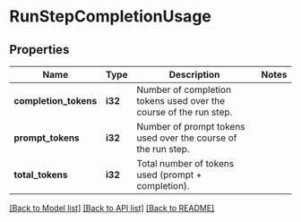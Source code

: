 # RunStepCompletionUsage

## Properties

Name | Type | Description | Notes
------------ | ------------- | ------------- | -------------
**completion_tokens** | **i32** | Number of completion tokens used over the course of the run step. | 
**prompt_tokens** | **i32** | Number of prompt tokens used over the course of the run step. | 
**total_tokens** | **i32** | Total number of tokens used (prompt + completion). | 

[[Back to Model list]](../README.md#documentation-for-models) [[Back to API list]](../README.md#documentation-for-api-endpoints) [[Back to README]](../README.md)


